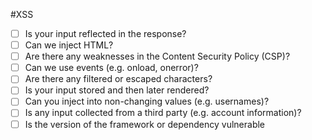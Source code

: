 #XSS 

- [ ]   Is your input reflected in the response?
- [ ]   Can we inject HTML?
- [ ]   Are there any weaknesses in the Content Security Policy (CSP)?
- [ ]   Can we use events (e.g. onload, onerror)?
- [ ]   Are there any filtered or escaped characters?
- [ ]   Is your input stored and then later rendered?
- [ ]   Can you inject into non-changing values (e.g. usernames)?
- [ ]   Is any input collected from a third party (e.g. account information)?
- [ ]   Is the version of the framework or dependency vulnerable